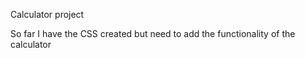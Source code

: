 Calculator project

So far I have the CSS created but need to add the functionality of the calculator 

